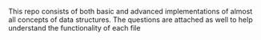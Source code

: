 This repo consists of both basic and advanced implementations of almost all concepts of data structures. The questions are attached as well to help understand the functionality of each file
